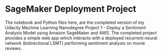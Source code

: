 # SageMaker Deployment Project

The notebook and Python files here, are the completed version of my Udacity Machine Learning Nanodegree Project 1 - Deploy a Sentiment Analysis Model using Amazon SageMaker and AWS. The completed project provides a simple web app which interacts with a deployed recurrent neural network (bidirectional LSMT) performing sentiment analysis on movie reviews.
